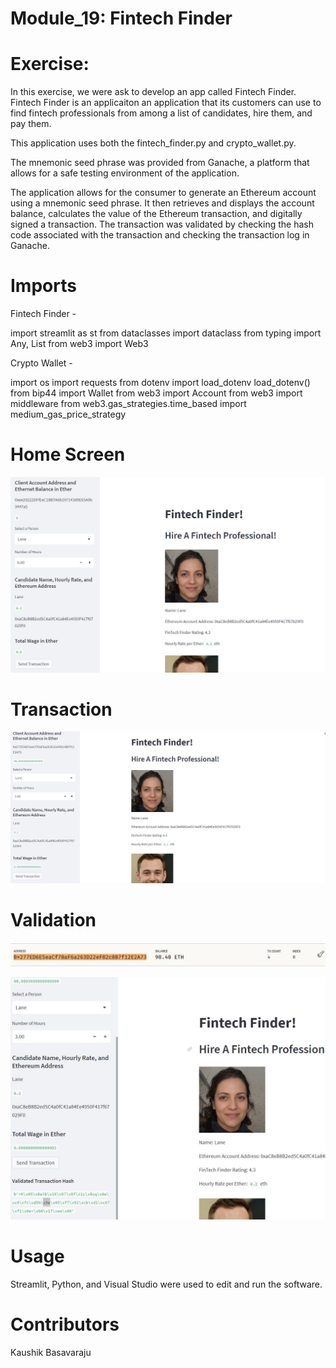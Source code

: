 # Module_19: Fintech Finder

# Exercise:

In this exercise, we were ask to develop an app called Fintech Finder. Fintech Finder is an applicaiton an application that its customers can use to find fintech professionals from among a list of candidates, hire them, and pay them.

This application uses both the fintech_finder.py and crypto_wallet.py.

The mnemonic seed phrase was provided from Ganache, a platform that allows for a safe testing environment of the application.

The application allows for the consumer to generate an Ethereum account using a mnemonic seed phrase. It then retrieves and displays the account balance, calculates the value of the Ethereum transaction, and digitally signed a transaction. The transaction was validated by checking the hash code associated with the transaction and checking the transaction log in Ganache.

# Imports

Fintech Finder -

import streamlit as st
from dataclasses import dataclass
from typing import Any, List
from web3 import Web3

Crypto Wallet - 

import os
import requests
from dotenv import load_dotenv
load_dotenv()
from bip44 import Wallet
from web3 import Account
from web3 import middleware
from web3.gas_strategies.time_based import medium_gas_price_strategy

# Home Screen

![Alt text](https://github.com/kashbasavaraju/Module__19/blob/main/Screenshots/Home_Screen.jpg)

# Transaction

![Alt text](https://github.com/kashbasavaraju/Module__19/blob/main/Screenshots/Transaction_Lane_3hr.jpg)

# Validation

![Alt text](https://github.com/kashbasavaraju/Module__19/blob/main/Screenshots/Transaction_log.jpg)

![Alt text](https://github.com/kashbasavaraju/Module__19/blob/main/Screenshots/Validate%20Transaction%20Hash.jpg)

# Usage

Streamlit, Python, and Visual Studio were used to edit and run the software.

# Contributors

Kaushik Basavaraju